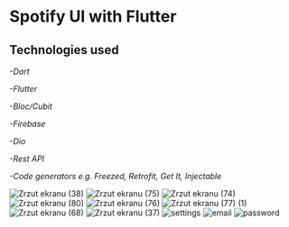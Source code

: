 <h1>Spotify UI with Flutter</h1>

<h2>Technologies used</h2>

<p><em>-Dart</p></em>
<p><em>-Flutter</p></em>
<p><em>-Bloc/Cubit</p></em>
<p><em>-Firebase</p></em>
<p><em>-Dio</p></em>
<p><em>-Rest API</p></em>
<p><em>-Code generators e.g. Freezed, Retrofit, Get It, Injectable</p></em>

![Zrzut ekranu (38)](https://user-images.githubusercontent.com/119433777/218543491-96d1d58d-16bf-4991-b4ce-af00547fae03.png)
![Zrzut ekranu (75)](https://github.com/eryklorenc/spotify_ui_clone/assets/119433777/e55370db-f14e-4de5-8ab3-56482e1614f9)
![Zrzut ekranu (74)](https://github.com/eryklorenc/spotify_ui_clone/assets/119433777/67911c7d-dc44-41eb-b00b-b5da76bdb6c5)
![Zrzut ekranu (80)](https://github.com/eryklorenc/spotify_ui_clone/assets/119433777/6fc4a23d-a049-41cc-a28a-d1700f25138c)
![Zrzut ekranu (76)](https://github.com/eryklorenc/spotify_ui_clone/assets/119433777/bbabaf51-261a-4ae4-95a0-7afa2694a7ff)
![Zrzut ekranu (77) (1)](https://github.com/eryklorenc/spotify_ui_clone/assets/119433777/0796cba5-008d-45f4-9e74-2e58028b9512)
![Zrzut ekranu (68)](https://user-images.githubusercontent.com/119433777/231615349-f0f385c1-268b-49fa-a8de-1382fd172d20.png)
![Zrzut ekranu (37)](https://user-images.githubusercontent.com/119433777/218543630-944de1ab-1c9e-4cc6-ab6b-0e1f242b76bd.png)
![settings](https://github.com/eryklorenc/spotify_ui_clone/assets/119433777/81dfa696-0d86-417b-8f32-75d9147c2aca)
![email](https://github.com/eryklorenc/spotify_ui_clone/assets/119433777/575fed97-3129-4eed-b585-477bf0e9b52e)
![password](https://github.com/eryklorenc/spotify_ui_clone/assets/119433777/efed9a9c-77b0-47af-84e9-c5fa3b6476d2)



